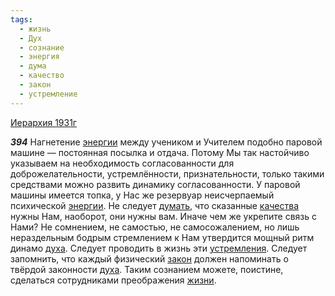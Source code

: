 ```yaml
---
tags:
  - жизнь
  - Дух
  - сознание
  - энергия
  - дума
  - качество
  - закон
  - устремление
---
```


[Иерархия 1931г](/agni/1931)

___394___
Нагнетение [энергии](/tag/#энергия) между учеником и Учителем подобно паровой машине — постоянная посылка и отдача. Потому Мы так настойчиво указываем на необходимость согласованности для доброжелательности, устремлённости, признательности, только такими средствами можно развить динамику согласованности. У паровой машины имеется топка, у Нас же резервуар неисчерпаемый психической [энергии](/tag/#энергия). Не следует [думать](/tag/#дума), что сказанные [качества](/tag/#качество) нужны Нам, наоборот, они нужны вам. Иначе чем же укрепите связь с Нами? Не сомнением, не самостью, не самосожалением, но лишь нераздельным бодрым стремлением к Нам утвердится мощный ритм динамо [духа](/tag/#Дух). Следует проводить в жизнь эти [устремления](/tag/#устремление). Следует запомнить, что каждый физический [закон](/tag/#закон) должен напоминать о твёрдой законности [духа](/tag/#Дух). Таким сознанием можете, поистине, сделаться сотрудниками преображения [жизни](/tag/#жизнь).   


